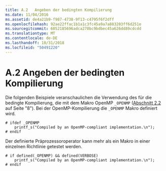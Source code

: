 ```yaml
---
title: A.2   Angeben der bedingten Kompilierung
ms.date: 11/04/2016
ms.assetid: de4a21b9-f987-4738-9f13-c4795f6f2dff
ms.openlocfilehash: 92ae22ffac1b1a1c3fc45a9a7a883203ff6d251e
ms.sourcegitcommit: 6052185696adca270bc9bdbec45a626dd89cdcdd
ms.translationtype: MT
ms.contentlocale: de-DE
ms.lasthandoff: 10/31/2018
ms.locfileid: "50491220"
---
```

# <a name="a2---specifying-conditional-compilation"></a>A.2   Angeben der bedingten Kompilierung

Die folgenden Beispiele veranschaulichen die Verwendung des für die bedingte Kompilierung, die mit dem Makro OpenMP `_OPENMP` ([Abschnitt 2.2](../../parallel/openmp/2-2-conditional-compilation.md) auf Seite "8"). Bei der OpenMP-Kompilierung die `_OPENMP` Makro definiert wird.

```
# ifdef _OPENMP
    printf_s("Compiled by an OpenMP-compliant implementation.\n");
# endif
```

Der definierte Präprozessoroperator kann mehr als ein Makro in einer einzelnen Richtlinie getestet werden.

```
# if defined(_OPENMP) && defined(VERBOSE)
    printf_s("Compiled by an OpenMP-compliant implementation.\n");
# endif
```